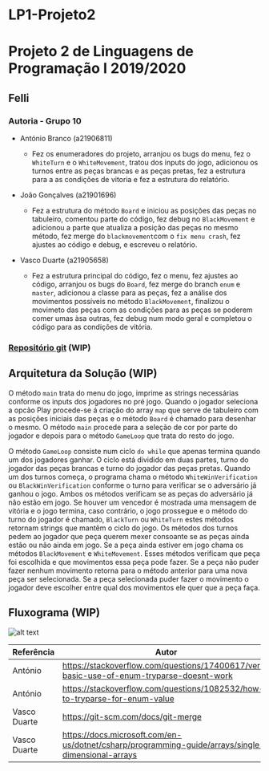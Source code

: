 # LP1-Projeto2
# Projeto 2 de Linguagens de Programação I 2019/2020

##  Felli

### Autoria - Grupo 10

- António Branco (a21906811)
  - Fez os enumeradores do projeto, arranjou os bugs do menu, fez o `WhiteTurn` e o `WhiteMovement`, tratou dos inputs do jogo, adicionou os turnos entre as peças brancas e as peças pretas, fez a estrutura para a as condições de vitoria e fez a estrutura do relatório.
  
- João Gonçalves (a21901696)
   - Fez a estrutura do método `Board` e iniciou as posições das peças no tabuleiro, comentou parte do código, fez debug no `BlackMovement` e adicionou a parte que atualiza a posição das peças no mesmo método, fez merge do `blackmovement`com o `fix menu crash`, fez ajustes ao código e debug, e escreveu o relatório.

- Vasco Duarte (a21905658)
  - Fez a estrutura principal do código, fez o menu, fez ajustes ao código, arranjou os bugs do `Board`, fez merge do branch `enum` e `master`, adicionou a classe para as peças, fez a análise dos movimentos possíveis no método `BlackMovement`, finalizou o movimeto das peças com as condições para as peças se poderem comer umas àsa outras, fez debug num modo geral e completou o código para as condições de vitória. 

### [Repositório git]() (WIP)

## Arquitetura da Solução (WIP)
O método `main` trata do menu do jogo, imprime as strings necessárias conforme os inputs dos jogadores no pré jogo.
Quando o jogador seleciona a opcão Play procede-se á criação do array `map` que serve de tabuleiro com as posições iniciais das peças e o método `Board` é chamado para desenhar o mesmo.
O método `main` procede para a seleção de cor por parte do jogador e depois para o método `GameLoop` que trata do resto do jogo.

O método `GameLoop` consiste num ciclo `do while` que apenas termina quando um dos jogadores ganhar. O ciclo está dividido em duas partes, turno do jogador das peças brancas e turno do jogador das peças pretas. Quando um dos turnos começa, o programa chama o método `WhiteWinVerification` ou `BlackWinVerification` conforme o turno para verificar se o adversário já ganhou o jogo. Ambos os métodos verificam se as peças do adversário já não estão em jogo. Se houver um vencedor é mostrada uma mensagem de vitória e o jogo termina, caso contrário, o jogo prossegue e o método do turno do jogador é chamado, `BlackTurn` ou `WhiteTurn` estes métodos retornam strings que mantêm o ciclo do jogo. Os métodos dos turnos pedem ao jogador que peça querem mexer consoante se as peças ainda estão ou não ainda em jogo. Se a peça ainda estiver em jogo chama os métodos `BlackMovement` e `WhiteMovement`.
Esses métodos verificam que peça foi escolhida e que movimentos essa peça pode fazer. Se a peça não puder fazer nenhum movimento retorna para o método anterior para uma nova peça ser selecionada. Se a peça selecionada puder fazer o movimento o jogador deve escolher entre qual dos movimentos ele quer que a peça faça.

## Fluxograma (WIP)
![alt text]()

|Referência|Autor|
| - | - |
|António|https://stackoverflow.com/questions/17400617/very-basic-use-of-enum-tryparse-doesnt-work
|António|https://stackoverflow.com/questions/1082532/how-to-tryparse-for-enum-value
|Vasco Duarte| https://git-scm.com/docs/git-merge
|Vasco Duarte| https://docs.microsoft.com/en-us/dotnet/csharp/programming-guide/arrays/single-dimensional-arrays